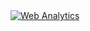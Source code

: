 <html lang="en">

<head>
    <meta http-equiv="Content-Type" content="text/html; charset=UTF-8">
    <meta http-equiv="X-UA-Compatible" content="IE=edge">
    <meta name="viewport" content="width=device-width, initialscale=1">
    <meta name="description" content="Shreya Ramayya&#39;s personal website">
    <title>
        Shreya Ramayya
    </title>
    <script async="" src="./site-files/js"></script>
    <script>
        window.dataLayer = window.dataLayer || [];
      function gtag(){dataLayer.push(arguments);}
      gtag('js', new Date());

      gtag('config', 'G-Y9C7E1H0Z1');
    </script>
    <link href="./site-files/bootstrap.min.css" rel="stylesheet">
    <link href="./site-files/style.css" rel="stylesheet">
    <link href="chrome-extension://cjdnfmjmdligcpfcekfmenlhiopehjkd/web_resources/modal/modal.css" rel="stylesheet" id="__tmpStyle">
    <!--Favicon-->
    <link rel="apple-touch-icon" sizes="180x180" href="./site-files/favicon/apple-touch-icon.png">
    <link rel="icon" type="image/png" sizes="32x32" href="./site-files/favicon/favicon-32x32.png">
    <link rel="icon" type="image/png" sizes="16x16" href="./site-files/favicon/favicon-16x16.png">
    <link rel="manifest" href="./site-files/favicon/site.webmanifest">
    <link rel="mask-icon" href="./site-files/favicon/safari-pinned-tab.svg" color="#5bbad5">
    <meta name="msapplication-TileColor" content="#da532c">
    <meta name="theme-color" content="#ffffff">
</head>

<body class="p-sm-5" style="">
    <div class="container">
        <div class="row pb-2">
            <div class="col-lg-2"></div>
            <div class="col-lg-8">
                <nav class="navbar navbar-expand-md navbar-light border-bottom border-dark align-items-baseline" style="padding-left: 0; padding-right: 0; padding-bottom: 0;">
                    <span class="h3">Shreya Ramayya</span>
                    <button class="navbar-toggler" type="button" data-toggle="collapse" data-target="#navbarRight" aria-controls="navbarRight" aria-expanded="false" aria-label="Toggle navigation" style="position: relative; top: -0.35em;">
                        <span class="navbar-toggler-icon"></span>
                    </button>
                    <div class="navbar-collapse collapse order-3" id="navbarRight">
                        <ul class="navbar-nav ml-auto">
                            <li class="nav-item">
                                <a class="nav-link" href="data/CV.pdf">CV</a>
                            </li>
                        </ul>
                    </div>
                </nav>
            </div>
            <div class="col-lg-2"></div>
        </div>
        <div class="row">
            <div class="col-lg-2"></div>
            <div class="col-lg-8">
                <div class="pt-4">
                    <img src="./site-files/me.png" class="img-fluid border-secondary mx-auto ml-sm-3 mb-4 mb-sm-3 headshot">
                    <p class="first-graf">I am a <a href="https://www.cedars-sinai.edu/education/graduate-medical/residency/internal-medicine/second-year-residents.html">Second Year Internal Medicine Resident</a> at Cedars-Sinai Medical Center in Los Angeles. I am passionate about preventative medicine, value-based care, and digital health.</p>
                    <p>
                        I completed my MD <a href="https://medical.brown.edu/"></a> at Brown. I previously worked at Google, Microsoft, and Curai Health and have been exploring building a startup of my own as a resident.
                    </p>
                    <p>
                        <strong>Email:</strong> <code>shreya.ramayya@gmail.com</code>
                        <!-- <span class="email"></span> -->
                        <span class="noselect">&nbsp;&nbsp;&nbsp;&nbsp;&nbsp;</span>
                    </p>
                </div>
            <div class="col-lg-2"></div>
        </div>
    </div>
    <script src="./site-files/jquery.min.js">
    </script>
    <script src="./site-files/bootstrap.min.js">
    </script>
    <script type="text/javascript">
    var sc_project = 12944625;
    var sc_invisible = 1;
    var sc_security = "94ed423a";
    </script>
    <script type="text/javascript" src="./site-files/counter.js" async=""></script>
    <noscript>
        <div class="statcounter"><a title="Web Analytics" href="https://statcounter.com/" target="_blank"><img class="statcounter" src="https://c.statcounter.com/12944625/0/94ed423a/1/" alt="Web Analytics" referrerPolicy="no-referrer-when-downgrade"></a></div>
    </noscript>
    <div>
        <div id="twoseven-ext-tab-media-modal" class="twoseven-ext-tab-media-modal" style="display: none;">
            <!-- Modal content -->
            <div class="twoseven-ext-tab-media-modal-content">
                <div class="iframe-container" style="height: 100%; width: 100%;">
                    <span class="close">×</span>
                </div>
            </div>
        </div>
    </div>
